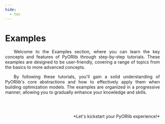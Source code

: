 ```yaml
---
hide:
  - toc
---
```


# Examples

<p style='text-align: justify;' markdown>
	&emsp;&emsp;Welcome to the Examples section, where you can learn the key concepts and features of PyORlib
	through step-by-step tutorials. These examples are designed to be user-friendly, covering a range of topics
	from the basics to more advanced concepts.
</p>

<p style='text-align: justify;' markdown>
	&emsp;&emsp;By following these tutorials, you'll gain a solid understanding of PyORlib's core abstractions and
	how to effectively apply them when building optimization models. The examples are organized in a 
	progressive manner, allowing you to gradually enhance your knowledge and skills.
</p>

<br>
<br>

<p style='text-align: right;' markdown>
	*Let's kickstart your PyORlib experience!*
</p>
